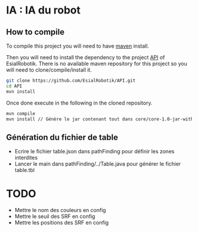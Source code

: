 # IA : IA du robot

## How to compile

To compile this project you will need to have [maven](https://maven.apache.org/install.html) install.

Then you will need to install the dependency to the project [API](https://github.com/EsialRobotik/API) of EsialRobotik. 
There is no available maven repository for this project so you will need to clone/compile/install
it.

```bash
git clone https://github.com/EsialRobotik/API.git
cd API
mvn install
```

Once done execute in the following in the cloned repository.

```bash
mvn compile
mvn install // Génère le jar contenant tout dans core/core-1.0-jar-with-dependencies.jar
```

## Génération du fichier de table
* Ecrire le fichier table.json dans pathFinding pour définir les zones interdites
* Lancer le main dans pathFinding/../Table.java pour générer le fichier table.tbl

# TODO
- Mettre le nom des couleurs en config
- Mettre le seuil des SRF en config
- Mettre les positions des SRF en config